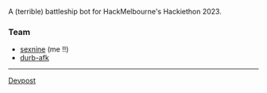 A (terrible) battleship bot for HackMelbourne's Hackiethon 2023.

### Team

- [sexnine](https://github.com/sexnine) (me !!)
- [durb-afk](https://github.com/durb-afk)


---
[Devpost](https://hackiethon-2023-battleships.devpost.com/)